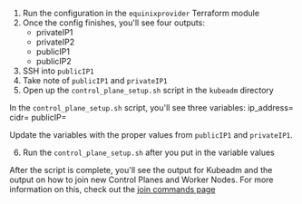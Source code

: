 1. Run the configuration in the `equinixprovider` Terraform module
2. Once the config finishes, you'll see four outputs:
   - privateIP1
   - privateIP2
   - publicIP1
   - publicIP2
3. SSH into `publicIP1`
4. Take note of `publicIP1` and `privateIP1`
5. Open up the `control_plane_setup.sh` script in the `kubeadm` directory

In the `control_plane_setup.sh` script, you'll see three variables:
ip_address=
cidr=
publicIP=

Update the variables with the proper values from `publicIP1` and `privateIP1`.

6. Run the `control_plane_setup.sh` after you put in the variable values

After the script is complete, you'll see the output for Kubeadm and the output on how to join new Control Planes and Worker Nodes. For more information on this, check out the [join commands page](https://github.com/AdminTurnedDevOps/Kubernetes-Quickstart-Environments/blob/main/Bare-Metal/kubeadm/joincommands.md)